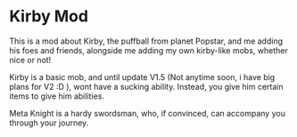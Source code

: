 # Kirby Mod

This is a mod about Kirby, the puffball from planet Popstar, and me adding his foes and friends, alongside me adding my own kirby-like mobs, whether nice or not!

Kirby is a basic mob, and until update V1.5 (Not anytime soon, i have big plans for V2 :D ), wont have a sucking ability. Instead, you give him certain items to give him abilities.

Meta Knight is a hardy swordsman, who, if convinced, can accompany you through your journey.
